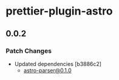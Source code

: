 # prettier-plugin-astro

## 0.0.2
### Patch Changes

- Updated dependencies [b3886c2]
  - astro-parser@0.1.0
